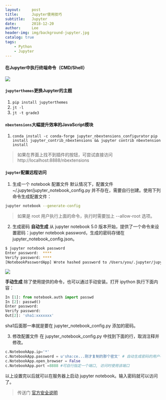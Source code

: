 ```yaml
---
layout:     post
title:      Jupyter使用技巧
subtitle:   Jupyter
date:       2018-12-20
author:     Lee
header-img: img/background-jupyter.jpg
catalog: true
tags:
    - Python
    - Jupyter
---
```


#### 在Jupyter中执行终端命令（CMD/Shell）

![](https://ws1.sinaimg.cn/large/e6c519e9gy1g08m9lzlssj214d0gxmyn.jpg)

#### `jupyterthemes`更换Jupyter的主题

1. `pip install jupyterthemes`
2. `jt -l`
3. `jt -t grade3`

#### `nbextensions`大幅提升效率的JavaScript模块

1. `conda install -c conda-forge jupyter_nbextensions_configurator`
   `pip install jupyter_contrib_nbextensions && jupyter contrib nbextension install`

> 如果在界面上找不到插件的按钮，可尝试直接访问http://localhost:8888/nbextensions

#### `jupyter`配置远程访问

1. 生成一个 notebook 配置文件
默认情况下，配置文件 ~/.jupyter/jupyter_notebook_config.py 并不存在，需要自行创建。使用下列命令生成配置文件：
```bash
jupyter notebook --generate-config
```
> 如果是 root 用户执行上面的命令，执行时需要加上 --allow-root 选项。

2. 生成密码
**自动生成**
从 jupyter notebook 5.0 版本开始，提供了一个命令来设置密码：jupyter notebook password，生成的密码存储在 jupyter_notebook_config.json。
```bash
$ jupyter notebook password
Enter password:  ****
Verify password: ****
[NotebookPasswordApp] Wrote hashed password to /Users/you/.jupyter/jupyter_notebook_config.json
```
![](https://ws1.sinaimg.cn/large/e6c519e9gy1g08mb665jqj20k5040t97.jpg)

**手动生成**
除了使用提供的命令，也可以通过手动安装。打开 ipython 执行下面内容：
```python
In [1]: from notebook.auth import passwd
In [2]: passwd()
Enter password:
Verify password:
Out[2]: 'sha1:xxxxxxx'
```
sha1后面那一串就是要在 jupyter_notebook_config.py 添加的密码。

3. 修改配置文件
在 jupyter_notebook_config.py 中找到下面的行，取消注释并修改。
```python
c.NotebookApp.ip='*'
c.NotebookApp.password = u'sha:ce...刚才复制的那个密文' # 自动生成密码的用户不需要配置此项
c.NotebookApp.open_browser = False
c.NotebookApp.port =8888 #可自行指定一个端口, 访问时使用该端口
```

以上设置完以后就可以在服务器上启动 jupyter notebook。输入密码就可以访问了。

> 传送门
[官方安全说明](https://jupyter-notebook.readthedocs.io/en/latest/public_server.html#notebook-server-security)